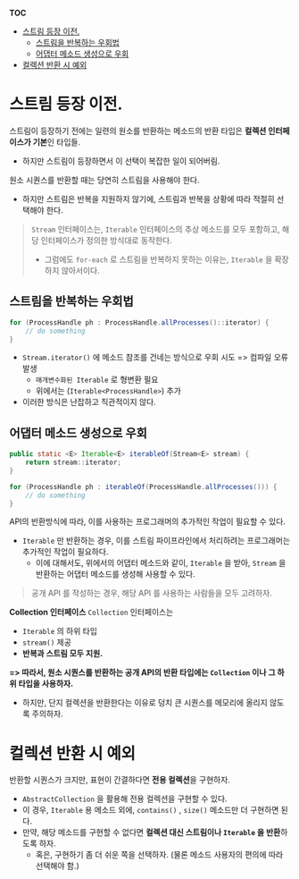 **TOC**
- [스트림 등장 이전.](#스트림-등장-이전)
  * [스트림을 반복하는 우회법](#스트림을-반복하는-우회법)
  * [어댑터 메소드 생성으로 우회](#어댑터-메소드-생성으로-우회)
- [컬렉션 반환 시 예외](#컬렉션-반환-시-예외)

# 스트림 등장 이전.
스트림이 등장하기 전에는 일련의 원소를 반환하는 메소드의 반환 타입은 **컬렉션 인터페이스가 기본**인 타입들.
- 하지만 스트림이 등장하면서 이 선택이 복잡한 일이 되어버림.

원소 시퀀스를 반환할 때는 당연히 스트림을 사용해야 한다.
- 하지만 스트림은 반복을 지원하지 않기에, 스트림과 반복을 상황에 따라 적절히 선택해야 한다.

> `Stream` 인터페이스는, `Iterable` 인터페이스의 추상 메소드를 모두 포함하고, 해당 인터페이스가 정의한 방식대로 동작한다.
> - 그럼에도 `for-each` 로 스트림을 반복하지 못하는 이유는, `Iterable` 을 확장하지 않아서이다.

## 스트림을 반복하는 우회법
```java
for (ProcessHandle ph : ProcessHandle.allProcesses()::iterator) {
    // do something
}
```
- `Stream.iterator()` 에 메소드 참조를 건네는 방식으로 우회 시도 => 컴파일 오류 발생
  - `매개변수화된 Iterable` 로 형변환 필요
  - 위에서는 (`Iterable<ProcessHandle>`) 추가
- 이러한 방식은 난잡하고 직관적이지 않다.

## 어댑터 메소드 생성으로 우회
```java
public static <E> Iterable<E> iterableOf(Stream<E> stream) {
    return stream::iterator;
}

for (ProcessHandle ph : iterableOf(ProcessHandle.allProcesses())) {
    // do something
}
```

API의 반환방식에 따라, 이를 사용하는 프로그래머의 추가적인 작업이 필요할 수 있다.
- `Iterable` 만 반환하는 경우, 이를 스트림 파이프라인에서 처리하려는 프로그래머는 추가적인 작업이 필요하다.
  - 이에 대해서도, 위에서의 어댑터 메소드와 같이, `Iterable` 을 받아, `Stream` 을 반환하는 어댑터 메소드를 생성해 사용할 수 있다.
 
> 공개 API 를 작성하는 경우, 해당 API 를 사용하는 사람들을 모두 고려하자.

**Collection 인터페이스**
`Collection` 인터페이스는
- `Iterable` 의 하위 타입
- `stream()` 제공
- **반복과 스트림 모두 지원.**

**=> 따라서, 원소 시퀀스를 반환하는 공개 API의 반환 타입에는 `Collection` 이나 그 하위 타입을 사용하자.**
- 하지만, 단지 컬렉션을 반환한다는 이유로 덩치 큰 시퀀스를 메모리에 올리지 않도록 주의하자.

# 컬렉션 반환 시 예외
반환할 시퀀스가 크지만, 표현이 간결하다면 **전용 컬렉션**을 구현하자.
- `AbstractCollection` 을 활용해 전용 컬렉션을 구현할 수 있다.
- 이 경우, `Iterable` 용 메소드 외에, `contains()` , `size()` 메소드만 더 구현하면 된다.
- 만약, 해당 메소드를 구현할 수 없다면 **컬렉션 대신 스트림이나 `Iterable` 을 반환**하도록 하자.
  - 혹은, 구현하기 좀 더 쉬운 쪽을 선택하자. (물론 메소드 사용자의 편의에 따라 선택해야 함.)
